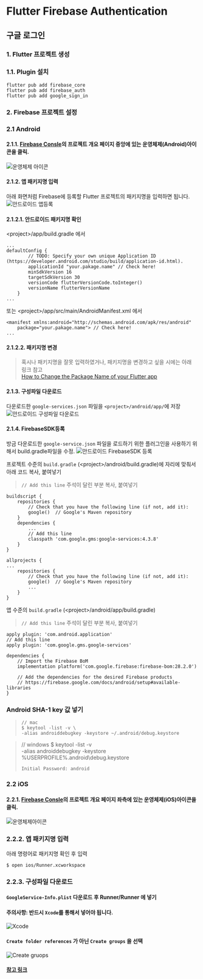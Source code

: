 # Flutter Firebase Authentication
## 구글 로그인
### 1. Flutter 프로젝트 생성
### 1.1. Plugin 설치
```
flutter pub add firebase_core
flutter pub add firebase_auth
flutter pub add google_sign_in
```
### 2. Firebase 프로젝트 설정
### 2.1 Android
#### 2.1.1. [Firebase Consle](https://console.firebase.google.com/)의 프로젝트 개요 페이지 중앙에 있는 운영체제(Android)아이콘을 클릭.
![운영체제 아이콘](/assets/images/flutter_firebase/flutter_firebase_2.png)

#### 2.1.2. 앱 패키지명 입력
아래 화면처럼 Firebase에 등록할 Flutter 프로젝트의 패키지명을 입력하면 됩니다.
![안드로이드 앱등록](/assets/images/flutter_firebase/flutter_firebase_3.png)

#### 2.1.2.1. 안드로이드 패키지명 확인
&lt;project>/app/build.gradle 에서
```
...
defaultConfig {
        // TODO: Specify your own unique Application ID (https://developer.android.com/studio/build/application-id.html).
        applicationId "your.pakage.name" // Check here!
        minSdkVersion 16
        targetSdkVersion 30
        versionCode flutterVersionCode.toInteger()
        versionName flutterVersionName
    }
...
```
또는 &lt;project>/app/src/main/AndroidManifest.xml 에서
```
<manifest xmlns:android="http://schemas.android.com/apk/res/android"
    package="your.pakage.name"> // Check here!
...
```
#### 2.1.2.2. 패키지명 변경
> 혹시나 패키지명을 잘못 입력하였거나, 패키지명을 변경하고 싶을 시에는 아래 링크 참고   
[How to Change the Package Name of your Flutter app](https://medium.com/@skyblazar.cc/how-to-change-the-package-name-of-your-flutter-app-4529e6e6e6fc)

#### 2.1.3. 구성파일 다운로드
다운로드한 `google-services.json` 파일을 `<project>/android/app/`에 저장
![안드로이드 구성파일 다운로드](/assets/images/flutter_firebase/flutter_firebase_4.png)

#### 2.1.4. FirebaseSDK등록
방금 다운로드한 `google-service.json` 파일을 로드하기 위한 플러그인을 사용하기 위해서 build.gradle파일을 수정.
![안드로이드 FirebaseSDK 등록](/assets/images/flutter_firebase/flutter_firebase_5.png)

프로젝트 수준의 `build.gradle` (&lt;project&gt;/android/build.gradle)에 자리에 맞춰서 아래 코드 복사, 붙여넣기
> `// Add this line` 주석이 달린 부분 복사, 붙여넣기

    buildscript {
        repositories {
            // Check that you have the following line (if not, add it):
            google()  // Google's Maven repository
        }
        dependencies {
            ...
            // Add this line
            classpath 'com.google.gms:google-services:4.3.8'
        }
    }

    allprojects {
    ...
        repositories {
            // Check that you have the following line (if not, add it):
            google()  // Google's Maven repository
            ...
        }
    }

앱 수준의 `build.gradle` (&lt;project&gt;/android/app/build.gradle)
> `// Add this line` 주석이 달린 부분 복사, 붙여넣기

    apply plugin: 'com.android.application'
    // Add this line
    apply plugin: 'com.google.gms.google-services'

    dependencies {
        // Import the Firebase BoM
        implementation platform('com.google.firebase:firebase-bom:28.2.0')

        // Add the dependencies for the desired Firebase products
        // https://firebase.google.com/docs/android/setup#available-libraries
    }

### Android SHA-1 key 값 넣기
> ```
> // mac
> $ keytool -list -v \
> -alias androiddebugkey -keystore ~/.android/debug.keystore


> // windows
> $ keytool -list -v \
> -alias androiddebugkey -keystore %USERPROFILE%\.android\debug.keystore
> ```
> Initial Password: android
### 2.2 iOS
#### 2.2.1. [Firebase Consle](https://console.firebase.google.com/)의 프로젝트 개요 페이지 좌측에 있는 운영체제(iOS)아이콘을 클릭.
![운영체제아이콘](/assets/images/flutter_firebase/flutter_firebase_2.png)

### 2.2.2. 앱 패키지명 입력
아래 명령어로 패키지명 확인 후 입력
```
$ open ios/Runner.xcworkspace
```
### 2.2.3. 구성파일 다운로드
#### `GoogleService-Info.plist` 다운로드 후 Runner/Runner 에 넣기
#### 주의사항: 반드시 `Xcode`를 통해서 넣어야 됩니다.  
![Xcode](/assets/images/flutter_firebase/flutter_firebase_6.png)

#### `Create folder references` 가 아닌 `Create groups` 을 선택 
![Create gruops](/assets/images/flutter_firebase/flutter_firebase_7.png)

#### [참고 링크](https://blog.codemagic.io/firebase-authentication-google-sign-in-using-flutter/)
